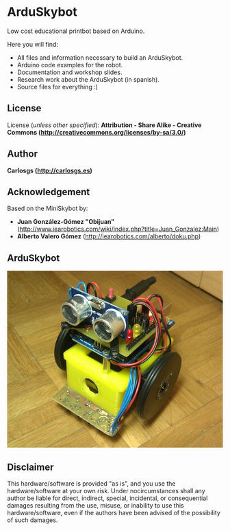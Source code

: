 ArduSkybot  
=====  

Low cost educational printbot based on Arduino.  

Here you will find:  
 * All files and information necessary to build an ArduSkybot.  
 * Arduino code examples for the robot.  
 * Documentation and workshop slides.  
 * Research work about the ArduSkybot (in spanish).  
 * Source files for everything :)  

License  
--
License (_unless other specified_): **Attribution - Share Alike - Creative Commons (<http://creativecommons.org/licenses/by-sa/3.0/>)**  

Author  
--
**Carlosgs (<http://carlosgs.es>)**  

Acknowledgement  
--
Based on the MiniSkybot by:  
 * **Juan González-Gómez "Obijuan"** (<http://www.iearobotics.com/wiki/index.php?title=Juan_Gonzalez:Main>)  
 * **Alberto Valero Gómez** (<http://iearobotics.com/alberto/doku.php>)  

ArduSkybot  
--
![ScreenShot](https://github.com/carlosgs/ArduSkybot/raw/master/Media/ArduSkyBot.jpg)  

Disclaimer  
--
This hardware/software is provided "as is", and you use the hardware/software at your own risk. Under nocircumstances shall any author be liable for direct, indirect, special, incidental, or consequential damages resulting from the use, misuse, or inability to use this hardware/software, even if the authors have been advised of the possibility of such damages.  

